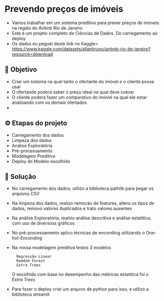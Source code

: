 # Prevendo preços de imóveis 
- Vamos trabalhar em um sistema preditivo para prever preços de imóveis na região do Airbnb Rio de Janeiro
- Este é um projeto completo de Ciências de Dados. Do carregamento ao deploy
- Os dados eu peguei deste link no Kaggle= https://www.kaggle.com/datasets/allanbruno/airbnb-rio-de-janeiro?resource=download

## 🤔 Objetivo
- Criar um sistema na qual tanto o ofertante do imóvel e o cliente possa usar
- O ofertande poderá saber o preço ideal na qual deve cobrar
- O cliente poderá fazer um comparativo do imóvel na qual ele estar analisando com os demais ofertados
- 
## ⚙ Etapas do projeto
- Carregamento dos dados
- Limpeza dos dados
- Análise Exploratória
- Pré-processamento
- Modelagem Preditiva
- Deploy do Modelo escolhido

## 📌 Solução
- No carregamento dos dados, utilizo a biblioteca pathilb para pegar os arquivos CSV
- Na limpeza dos dados, realizo remocão de features, altero os tipos de dados, removo valores duplicados e trato valores ausentes
- Na análise Exploratória, realizo análise descritiva e análise estatítica, com uso de diversoss gráficos 
- No pré-processamento aplico técnicas de enconding utilizando o One-hot-Enconding
- Na nossa modelagem preditiva testos 3 modelos
  
        Regressão Linear
        Ramdom Forest
        Extra Trees
  O escolhido com base no desempenho das métricas estatítica foi o *Extra Trees*
  
- Para fazer o deploy criei um arquivo de python para isso, e utilizo a biblioteca streamit
